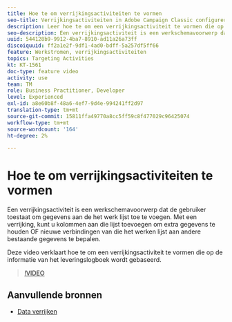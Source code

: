 ```yaml
---
title: Hoe te om verrijkingsactiviteiten te vormen
seo-title: Verrijkingsactiviteiten in Adobe Campaign Classic configureren
description: Leer hoe te om een verrijkingsactiviteit te vormen die op de informatie van het leveringslogboek wordt gebaseerd.
seo-description: Een verrijkingsactiviteit is een werkschemavoorwerp dat de gebruiker toestaat om gegevens aan de het werk lijst toe te voegen. Met een verrijking, kunt u kolommen aan die lijst toevoegen om extra gegevens te houden OF nieuwe verbindingen van die het werken lijst aan andere bestaande gegevens te bepalen.   Deze video verklaart hoe te om een verrijkingsactiviteit te vormen die op de informatie van het leveringslogboek wordt gebaseerd.
uuid: 544128b9-9912-4ba7-8910-ad11a26a73ff
discoiquuid: ff2a1e2f-9df1-4ad0-bdff-5a257df5ff66
feature: Werkstromen, verrijkingsactiviteiten
topics: Targeting Activities
kt: KT-1561
doc-type: feature video
activity: use
team: TM
role: Business Practitioner, Developer
level: Experienced
exl-id: a8e60b8f-48a6-4ef7-9d4e-994241ff2d97
translation-type: tm+mt
source-git-commit: 15811ffa49770a8cc5ff59c8f477029c96425074
workflow-type: tm+mt
source-wordcount: '164'
ht-degree: 2%

---
```


# Hoe te om verrijkingsactiviteiten te vormen

Een verrijkingsactiviteit is een werkschemavoorwerp dat de gebruiker toestaat om gegevens aan de het werk lijst toe te voegen. Met een verrijking, kunt u kolommen aan die lijst toevoegen om extra gegevens te houden OF nieuwe verbindingen van die het werken lijst aan andere bestaande gegevens te bepalen.

Deze video verklaart hoe te om een verrijkingsactiviteit te vormen die op de informatie van het leveringslogboek wordt gebaseerd.

>[!VIDEO](https://video.tv.adobe.com/v/25193?quality=12)

## Aanvullende bronnen

- [Data verrijken](https://docs.adobe.com/content/help/en/campaign-classic/using/automating-with-workflows/use-cases/enriching-data.html)
